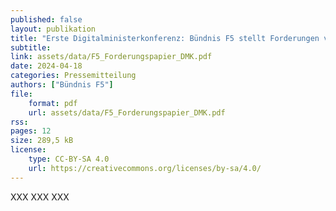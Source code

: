 ```yaml
---
published: false
layout: publikation
title: "Erste Digitalministerkonferenz: Bündnis F5 stellt Forderungen vor" 
subtitle: 
link: assets/data/F5_Forderungspapier_DMK.pdf
date: 2024-04-18
categories: Pressemitteilung
authors: ["Bündnis F5"]
file:
    format: pdf
    url: assets/data/F5_Forderungspapier_DMK.pdf
rss:
pages: 12
size: 289,5 kB
license:
    type: CC-BY-SA 4.0
    url: https://creativecommons.org/licenses/by-sa/4.0/
---
```


XXX
XXX
XXX
